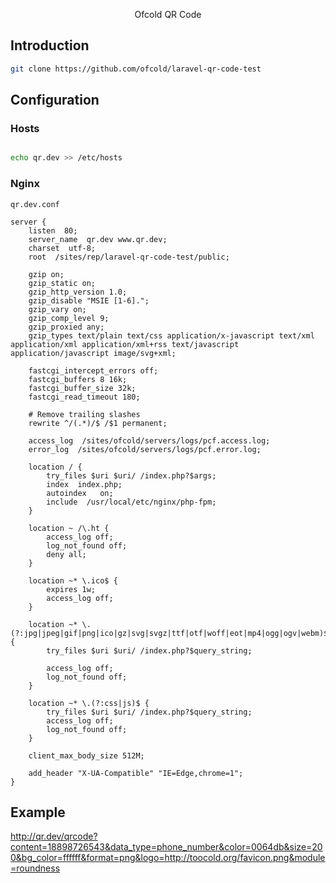 <p align="center">
    Ofcold QR Code
</p>


## Introduction
```bash
git clone https://github.com/ofcold/laravel-qr-code-test
```

## Configuration

### Hosts
```bash

echo qr.dev >> /etc/hosts

```

### Nginx
`qr.dev.conf`

```base
server {
    listen  80;
    server_name  qr.dev www.qr.dev;
    charset  utf-8;
    root  /sites/rep/laravel-qr-code-test/public;

    gzip on;
    gzip_static on;
    gzip_http_version 1.0;
    gzip_disable "MSIE [1-6].";
    gzip_vary on;
    gzip_comp_level 9;
    gzip_proxied any;
    gzip_types text/plain text/css application/x-javascript text/xml application/xml application/xml+rss text/javascript application/javascript image/svg+xml;

    fastcgi_intercept_errors off;
    fastcgi_buffers 8 16k;
    fastcgi_buffer_size 32k;
    fastcgi_read_timeout 180;

    # Remove trailing slashes
    rewrite ^/(.*)/$ /$1 permanent;

    access_log  /sites/ofcold/servers/logs/pcf.access.log;
    error_log  /sites/ofcold/servers/logs/pcf.error.log;

    location / {
        try_files $uri $uri/ /index.php?$args;
        index  index.php;
        autoindex   on;
        include  /usr/local/etc/nginx/php-fpm;
    }

    location ~ /\.ht {
        access_log off;
        log_not_found off;
        deny all;
    }

    location ~* \.ico$ {
        expires 1w;
        access_log off;
    }

    location ~* \.(?:jpg|jpeg|gif|png|ico|gz|svg|svgz|ttf|otf|woff|eot|mp4|ogg|ogv|webm)$ {
        try_files $uri $uri/ /index.php?$query_string;

        access_log off;
        log_not_found off;
    }

    location ~* \.(?:css|js)$ {
        try_files $uri $uri/ /index.php?$query_string;
        access_log off;
        log_not_found off;
    }

    client_max_body_size 512M;

    add_header "X-UA-Compatible" "IE=Edge,chrome=1";
}

```

## Example
http://qr.dev/qrcode?content=18898726543&data_type=phone_number&color=0064db&size=200&bg_color=ffffff&format=png&logo=http://toocold.org/favicon.png&module=roundness
